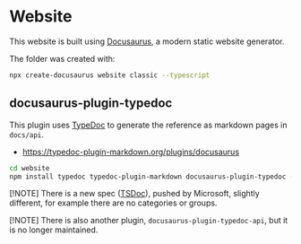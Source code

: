 # Website

This website is built using [Docusaurus](https://docusaurus.io/),
a modern static website generator.

The folder was created with:

```sh
npx create-docusaurus website classic --typescript
```

## docusaurus-plugin-typedoc

This plugin uses [TypeDoc](https://typedoc.org) to generate
the reference as markdown pages in `docs/api`.

- https://typedoc-plugin-markdown.org/plugins/docusaurus

```sh
cd website
npm install typedoc typedoc-plugin-markdown docusaurus-plugin-typedoc --save-dev
```

[!NOTE]
There is a new spec ([TSDoc](https://tsdoc.org)), pushed by
Microsoft, slightly different, for example there are no
categories or groups.

[!NOTE]
There is also another plugin, `docusaurus-plugin-typedoc-api`, but
it is no longer maintained.
